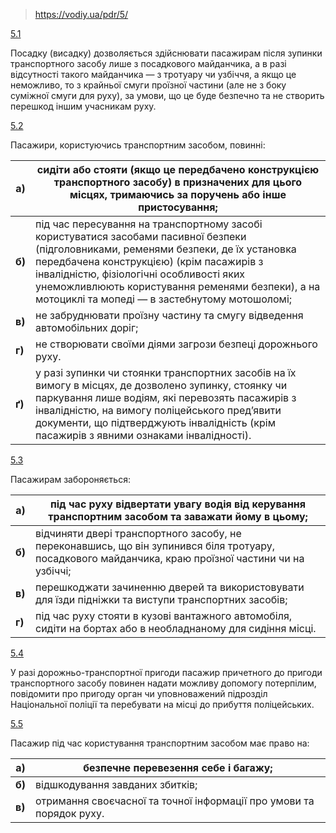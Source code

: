 > https://vodiy.ua/pdr/5/

[5.1](https://vodiy.ua/pdr/5/#51 "постійне посилання")

Посадку (висадку) дозволяється здійснювати пасажирам після зупинки транспортного засобу лише з посадкового майданчика, а в разі відсутності такого майданчика — з тротуару чи узбіччя, а якщо це неможливо, то з крайньої смуги проїзної частини (але не з боку суміжної смуги для руху), за умови, що це буде безпечно та не створить перешкод іншим учасникам руху.

[5.2](https://vodiy.ua/pdr/5/#52 "постійне посилання")

Пасажири, користуючись транспортним засобом, повинні:

| **a)** | сидіти або стояти (якщо це передбачено конструкцією транспортного засобу) в призначених для цього місцях, тримаючись за поручень або інше пристосування; |
| --- | --- |
| **б)** | під час пересування на транспортному засобі користуватися засобами пасивної безпеки (підголовниками, ременями безпеки, де їх установка передбачена конструкцією) (крім пасажирів з інвалідністю, фізіологічні особливості яких унеможливлюють користування ременями безпеки), а на мотоциклі та мопеді — в застебнутому мотошоломі; |
| **в)** | не забруднювати проїзну частину та смугу відведення автомобільних доріг; |
| **г)** | не створювати своїми діями загрози безпеці дорожнього руху. |
| **ґ)** | у разі зупинки чи стоянки транспортних засобів на їх вимогу в місцях, де дозволено зупинку, стоянку чи паркування лише водіям, які перевозять пасажирів з інвалідністю, на вимогу поліцейського пред’явити документи, що підтверджують інвалідність (крім пасажирів з явними ознаками інвалідності). |

[5.3](https://vodiy.ua/pdr/5/#53 "постійне посилання")

Пасажирам забороняється:

| **a)** | під час руху відвертати увагу водія від керування транспортним засобом та заважати йому в цьому; |
| --- | --- |
| **б)** | відчиняти двері транспортного засобу, не переконавшись, що він зупинився біля тротуару, посадкового майданчика, краю проїзної частини чи на узбіччі; |
| **в)** | перешкоджати зачиненню дверей та використовувати для їзди підніжки та виступи транспортних засобів; |
| **г)** | під час руху стояти в кузові вантажного автомобіля, сидіти на бортах або в необладнаному для сидіння місці. |

[5.4](https://vodiy.ua/pdr/5/#54 "постійне посилання")

У разі дорожньо-транспортної пригоди пасажир причетного до пригоди транспортного засобу повинен надати можливу допомогу потерпілим, повідомити про пригоду орган чи уповноважений підрозділ Національної поліції та перебувати на місці до прибуття поліцейських.

[5.5](https://vodiy.ua/pdr/5/#55 "постійне посилання")

Пасажир під час користування транспортним засобом має право на:

| **a)** | безпечне перевезення себе і багажу; |
| --- | --- |
| **б)** | відшкодування завданих збитків; |
| **в)** | отримання своєчасної та точної інформації про умови та порядок руху. |